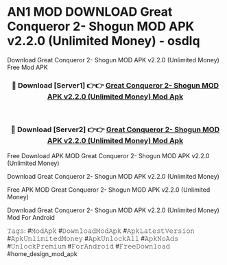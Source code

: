 # AN1 MOD DOWNLOAD Great Conqueror 2- Shogun MOD APK v2.2.0 (Unlimited Money) - osdlq
Download Great Conqueror 2- Shogun MOD APK v2.2.0 (Unlimited Money) Free Mod APK

<div align="center">
<h3>🔴 Download [Server1] 👉👉 <a href="https://apk-comot.site?title=Great_Conqueror_2-_Shogun_MOD_APK_v2.2.0_(Unlimited_Money)">Great Conqueror 2- Shogun MOD APK v2.2.0 (Unlimited Money) Mod Apk</a></h3><br>

<h3>🔴 Download [Server2] 👉👉 <a href="https://apk-comot.site?title=Great_Conqueror_2-_Shogun_MOD_APK_v2.2.0_(Unlimited_Money)">Great Conqueror 2- Shogun MOD APK v2.2.0 (Unlimited Money) Mod Apk</a></h3>
</div>


Free Download APK MOD Great Conqueror 2- Shogun MOD APK v2.2.0 (Unlimited Money)

Download Great Conqueror 2- Shogun MOD APK v2.2.0 (Unlimited Money) 

Free APK MOD Great Conqueror 2- Shogun MOD APK v2.2.0 (Unlimited Money) 

Download Great Conqueror 2- Shogun MOD APK v2.2.0 (Unlimited Money) Mod For Android

𝚃𝚊𝚐𝚜: #𝙼𝚘𝚍𝙰𝚙𝚔 #𝙳𝚘𝚠𝚗𝚕𝚘𝚊𝚍𝙼𝚘𝚍𝙰𝚙𝚔 #𝙰𝚙𝚔𝙻𝚊𝚝𝚎𝚜𝚝𝚅𝚎𝚛𝚜𝚒𝚘𝚗 #𝙰𝚙𝚔𝚄𝚗𝚕𝚒𝚖𝚒𝚝𝚎𝚍𝙼𝚘𝚗𝚎𝚢 #𝙰𝚙𝚔𝚄𝚗𝚕𝚘𝚌𝚔𝙰𝚕𝚕 #𝙰𝚙𝚔𝙽𝚘𝙰𝚍𝚜 #𝚄𝚗𝚕𝚘𝚌𝚔𝙿𝚛𝚎𝚖𝚒𝚞𝚖 #𝙵𝚘𝚛𝙰𝚗𝚍𝚛𝚘𝚒𝚍 #𝙵𝚛𝚎𝚎𝙳𝚘𝚠𝚗𝚕𝚘𝚊𝚍 #home_design_mod_apk